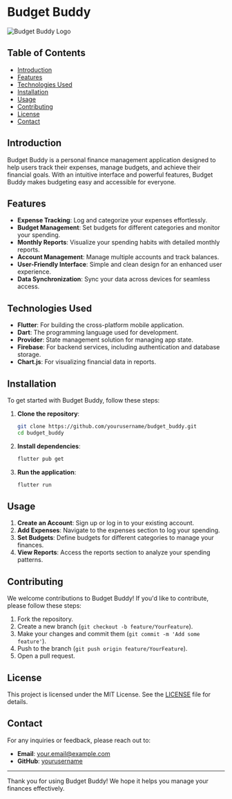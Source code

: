# Budget Buddy

![Budget Buddy Logo](path/to/logo.png) <!-- Replace with your logo path -->

## Table of Contents

- [Introduction](#introduction)
- [Features](#features)
- [Technologies Used](#technologies-used)
- [Installation](#installation)
- [Usage](#usage)
- [Contributing](#contributing)
- [License](#license)
- [Contact](#contact)

## Introduction

Budget Buddy is a personal finance management application designed to help users track their expenses, manage budgets, and achieve their financial goals. With an intuitive interface and powerful features, Budget Buddy makes budgeting easy and accessible for everyone.

## Features

- **Expense Tracking**: Log and categorize your expenses effortlessly.
- **Budget Management**: Set budgets for different categories and monitor your spending.
- **Monthly Reports**: Visualize your spending habits with detailed monthly reports.
- **Account Management**: Manage multiple accounts and track balances.
- **User-Friendly Interface**: Simple and clean design for an enhanced user experience.
- **Data Synchronization**: Sync your data across devices for seamless access.

## Technologies Used

- **Flutter**: For building the cross-platform mobile application.
- **Dart**: The programming language used for development.
- **Provider**: State management solution for managing app state.
- **Firebase**: For backend services, including authentication and database storage.
- **Chart.js**: For visualizing financial data in reports.

## Installation

To get started with Budget Buddy, follow these steps:

1. **Clone the repository**:

   ```bash
   git clone https://github.com/yourusername/budget_buddy.git
   cd budget_buddy
   ```

2. **Install dependencies**:

   ```bash
   flutter pub get
   ```

3. **Run the application**:
   ```bash
   flutter run
   ```

## Usage

1. **Create an Account**: Sign up or log in to your existing account.
2. **Add Expenses**: Navigate to the expenses section to log your spending.
3. **Set Budgets**: Define budgets for different categories to manage your finances.
4. **View Reports**: Access the reports section to analyze your spending patterns.

## Contributing

We welcome contributions to Budget Buddy! If you'd like to contribute, please follow these steps:

1. Fork the repository.
2. Create a new branch (`git checkout -b feature/YourFeature`).
3. Make your changes and commit them (`git commit -m 'Add some feature'`).
4. Push to the branch (`git push origin feature/YourFeature`).
5. Open a pull request.

## License

This project is licensed under the MIT License. See the [LICENSE](LICENSE) file for details.

## Contact

For any inquiries or feedback, please reach out to:

- **Email**: [your.email@example.com](mailto:knakul853@gmail.com)
- **GitHub**: [yourusername](https://github.com/knakul853)

---

Thank you for using Budget Buddy! We hope it helps you manage your finances effectively.
